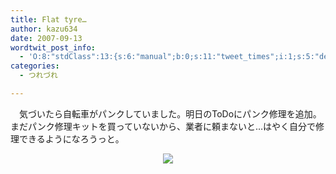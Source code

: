 ```yaml
---
title: Flat tyre…
author: kazu634
date: 2007-09-13
wordtwit_post_info:
  - 'O:8:"stdClass":13:{s:6:"manual";b:0;s:11:"tweet_times";i:1;s:5:"delay";i:0;s:7:"enabled";i:1;s:10:"separation";s:2:"60";s:7:"version";s:3:"3.7";s:14:"tweet_template";b:0;s:6:"status";i:2;s:6:"result";a:0:{}s:13:"tweet_counter";i:2;s:13:"tweet_log_ids";a:1:{i:0;i:3235;}s:9:"hash_tags";a:0:{}s:8:"accounts";a:1:{i:0;s:7:"kazu634";}}'
categories:
  - つれづれ

---
```

<div class="section">
<p>
    　気づいたら自転車がパンクしていました。明日のToDoにパンク修理を追加。まだパンク修理キットを買っていないから、業者に頼まないと…はやく自分で修理できるようになろうっと。
</p>
  
<p>
<center>
<a href="http://flickr.com/photos/56106760@N00/426662516/" onclick="__gaTracker('send', 'event', 'outbound-article', 'http://flickr.com/photos/56106760@N00/426662516/', '');" title="Flat Tyre"><img src="http://farm1.static.flickr.com/171/426662516_542de0db95_m.jpg" /></a><br />
</center></div>
